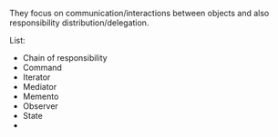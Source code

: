 They focus on communication/interactions between objects and also responsibility distribution/delegation.

List:
- Chain of responsibility
- Command
- Iterator
- Mediator
- Memento
- Observer
- State
- 